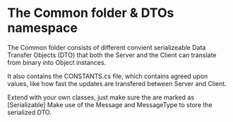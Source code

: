 # The Common folder & DTOs namespace
The Common folder consists of different convient serializeable Data Transfer Objects (DTO)
that both the Server and the Client can translate from binary into Object instances.

It also contains the CONSTANTS.cs file, which contains agreed upon values, like how fast the updates are transfered between Server and Client.

Extend with your own classes, just make sure the are marked as [Serializable]
Make use of the Message and MessageType to store the serialized DTO.